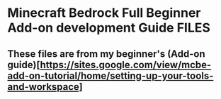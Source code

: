 # Minecraft Bedrock Full Beginner Add-on development Guide FILES
## These files are from my beginner's (Add-on guide)[https://sites.google.com/view/mcbe-add-on-tutorial/home/setting-up-your-tools-and-workspace]
